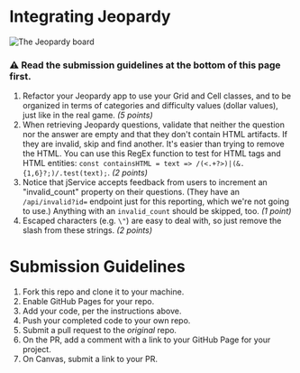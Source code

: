 # Integrating Jeopardy

![The Jeopardy board](https://upload.wikimedia.org/wikipedia/commons/d/d8/Jeopardy_game_board.png)

### :warning: Read the submission guidelines at the bottom of this page first.

1. Refactor your Jeopardy app to use your Grid and Cell classes, and to be organized in terms of categories and difficulty values (dollar values), just like in the real game. *(5 points)*
2. When retrieving Jeopardy questions, validate that neither the question nor the answer are empty and that they don't contain HTML artifacts. If they are invalid, skip and find another. It's easier than trying to remove the HTML. You can use this RegEx function to test for HTML tags and HTML entities: `const containsHTML = text => /(<.+?>)|(&.{1,6}?;)/.test(text);`. *(2 points)*
3. Notice that jService accepts feedback from users to increment an "invalid_count" property on their questions. (They have an `/api/invalid?id=` endpoint just for this reporting, which we're not going to use.) Anything with an `invalid_count` should be skipped, too. *(1 point)*
4. Escaped characters (e.g. `\"`) are easy to deal with, so just remove the slash from these strings. *(2 points)*

# Submission Guidelines
1. Fork this repo and clone it to your machine.
2. Enable GitHub Pages for your repo.
3. Add your code, per the instructions above.
4. Push your completed code to your own repo.
5. Submit a pull request to the *original* repo.
6. On the PR, add a comment with a link to your GitHub Page for your project.
7. On Canvas, submit a link to your PR.
